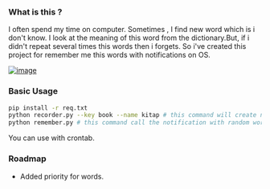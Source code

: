 ### What is this ?

I often spend my time on computer. Sometimes , I find new word which is i don't know. I look at the meaning of this word
from the dictionary.But, if i didn't repeat several times this words then i forgets. So i've created this project for remember me this words 
with notifications on OS.

[![image](https://i.hizliresim.com/Z54vvz.png)](https://hizliresim.com/Z54vvz)

### Basic Usage

```bash
pip install -r req.txt
python recorder.py --key book --name kitap # this command will create notification which is you wants to remember
python remember.py # this command call the notification with random words which is created before by you
```

You can use with crontab.

### Roadmap

- Added priority for words.

